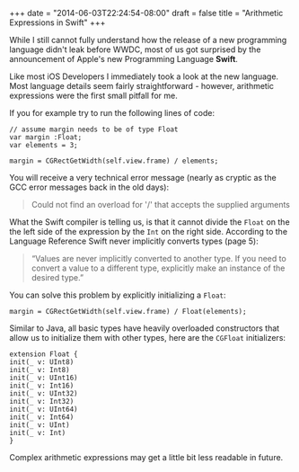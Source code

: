 +++
date = "2014-06-03T22:24:54-08:00"
draft = false
title = "Arithmetic Expressions in Swift"
+++

While I still cannot fully understand how the release of a new programming language didn't leak before WWDC, most of us got surprised by the announcement of Apple's new Programming Language **Swift**.

Like most iOS Developers I immediately took a look at the new language. Most language details seem fairly straightforward - however, arithmetic expressions were the first small pitfall for me.

If you for example try to run the following lines of code:

	// assume margin needs to be of type Float
	var margin :Float;
    var elements = 3;
        
    margin = CGRectGetWidth(self.view.frame) / elements;

You will receive a very technical error message (nearly as cryptic as the GCC error messages back in the old days):
> Could not find an overload for '/' that accepts the supplied arguments

What the Swift compiler is telling us, is that it cannot divide the `Float` on the the left side of the expression by the `Int` on the right side. According to the Language Reference Swift never implicitly converts types (page 5):

> “Values are never implicitly converted to another type. If you need to convert a value to a different type, explicitly make an instance of the desired type.”

You can solve this problem by explicitly initializing a `Float`:

	margin = CGRectGetWidth(self.view.frame) / Float(elements);
    
Similar to Java, all basic types have heavily overloaded constructors that allow us to initialize them with other types, here are the `CGFloat` initializers:

	extension Float {
    init(_ v: UInt8)
    init(_ v: Int8)
    init(_ v: UInt16)
    init(_ v: Int16)
    init(_ v: UInt32)
    init(_ v: Int32)
    init(_ v: UInt64)
    init(_ v: Int64)
    init(_ v: UInt)
    init(_ v: Int)
	}
    
Complex arithmetic expressions may get a little bit less readable in future.
